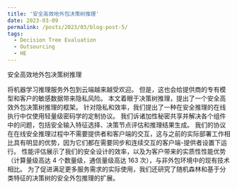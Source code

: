 ```yaml
---
title: '安全高效地外包决策树推理'
date: 2023-03-09
permalink: /posts/2023/03/blog-post-5/
tags:
  - Decision Tree Evaluation
  - Outsourcing
  - HE
---
```


安全高效地外包决策树推理

将机器学习推理服务外包到云端越来越受欢迎。 但是，这也会给提供商的专有模型和客户的敏感数据带来隐私风险。 本文着眼于决策树推理，提出了一个安全高效外包决策树推理的框架。 针对隐私和效率，我们提出了一种在安全推理的在线执行中仅使用轻量级密码学的定制协议。 我们诉诸加性秘密共享并解决各个组件中的问题，包括安全输入特征选择、决策节点评估和推理结果生成。 我们的协议在在线安全推理过程中不需要提供者和客户端的交互，这与之前的实际部署工作相比具有明显的优势，因为它们都在需要同步和连续交互的客户端-提供者设置下运行。 性能评估展示了我们的安全设计的效率，以及为客户带来的实质性性能优势（计算量级高达 4 个数量级，通信量级高达 163 次），与非外包环境中的现有技术相比。 为了促进满足更多服务需求的实际使用，我们还研究了随机森林和基于分类特征的决策树的安全外包推理的扩展。